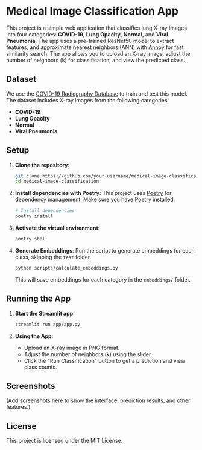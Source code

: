 # Medical Image Classification App

This project is a simple web application that classifies lung X-ray images into four categories: **COVID-19**, **Lung Opacity**, **Normal**, and **Viral Pneumonia**. The app uses a pre-trained ResNet50 model to extract features, and approximate nearest neighbors (ANN) with [Annoy](https://github.com/spotify/annoy) for fast similarity search. The app allows you to upload an X-ray image, adjust the number of neighbors (k) for classification, and view the predicted class.

## Dataset

We use the [COVID-19 Radiography Database](https://www.kaggle.com/datasets/tawsifurrahman/covid19-radiography-database) to train and test this model. The dataset includes X-ray images from the following categories:

- **COVID-19**
- **Lung Opacity**
- **Normal**
- **Viral Pneumonia**

## Setup

1. **Clone the repository**:
    ```bash
    git clone https://github.com/your-username/medical-image-classification.git
    cd medical-image-classification
    ```

2. **Install dependencies with Poetry**:
    This project uses [Poetry](https://python-poetry.org/) for dependency management. Make sure you have Poetry installed.

    ```bash
    # Install dependencies
    poetry install
    ```

3. **Activate the virtual environment**:
    ```bash
    poetry shell
    ```

4. **Generate Embeddings**:
    Run the script to generate embeddings for each class, skipping the `test` folder.

    ```bash
    python scripts/calculate_embeddings.py
    ```

    This will save embeddings for each category in the `embeddings/` folder.

## Running the App

1. **Start the Streamlit app**:
    ```bash
    streamlit run app/app.py
    ```

2. **Using the App**:
    - Upload an X-ray image in PNG format.
    - Adjust the number of neighbors (k) using the slider.
    - Click the "Run Classification" button to get a prediction and view class counts.

## Screenshots

(Add screenshots here to show the interface, prediction results, and other features.)

## License

This project is licensed under the MIT License.
